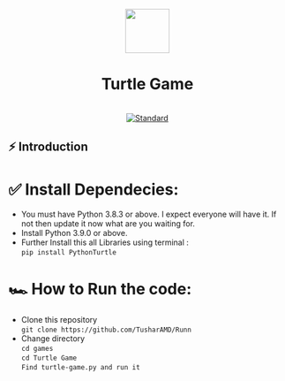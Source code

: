  <p align="center">
    <img alt="" height="80" src="">
  </a>
</p>
<h1 align="center">Turtle Game</h1>

<div align="center">
 
</div>

<br />

<div align="center">
  <!-- Standard -->
  <a href="https://standardjs.com">
    <img src="https://img.shields.io/badge/code%20style-standard-brightgreen.svg?style=flat-square"
      alt="Standard" />
  </a>
</div>

## ⚡️  Introduction


# ✅ Install Dependecies:
  - You must have Python 3.8.3 or above. I expect everyone will have it. If not then update it now what are you waiting for.
  - Install Python 3.9.0 or above.
  - Further Install this all Libraries using terminal : <br>
    ```pip install PythonTurtle```

# 🏎️  How to Run the code:

- Clone this repository <br>
```git clone https://github.com/TusharAMD/Runn```
- Change directory <br>
```cd games``` <br>
```cd Turtle Game```      <br>
```Find turtle-game.py and run it```